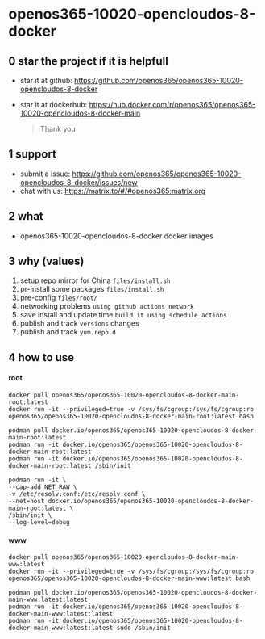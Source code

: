 # openos365-10020-opencloudos-8-docker

## 0 star the project if it is helpfull

* star it at github: https://github.com/openos365/openos365-10020-opencloudos-8-docker
* star it at dockerhub: https://hub.docker.com/r/openos365/openos365-10020-opencloudos-8-docker-main

  > Thank you

## 1 support

* submit a issue: https://github.com/openos365/openos365-10020-opencloudos-8-docker/issues/new
* chat with us: https://matrix.to/#/#openos365:matrix.org

## 2 what

* openos365-10020-opencloudos-8-docker docker images
  
## 3 why (values)

1. setup repo mirror for China `files/install.sh`
1. pr-install some packages `files/install.sh`
1. pre-config `files/root/`
1. networking problems `using github actions network`
1. save install and update time `build it using schedule actions`
1. publish and track `versions` changes
1. publish and track `yum.repo.d`

## 4 how to use

#### root
```
docker pull openos365/openos365-10020-opencloudos-8-docker-main-root:latest
docker run -it --privileged=true -v /sys/fs/cgroup:/sys/fs/cgroup:ro openos365/openos365-10020-opencloudos-8-docker-main-root:latest bash

podman pull docker.io/openos365/openos365-10020-opencloudos-8-docker-main-root:latest
podman run -it docker.io/openos365/openos365-10020-opencloudos-8-docker-main-root:latest
podman run -it docker.io/openos365/openos365-10020-opencloudos-8-docker-main-root:latest /sbin/init

podman run -it \
--cap-add NET_RAW \
-v /etc/resolv.conf:/etc/resolv.conf \
--net=host docker.io/openos365/openos365-10020-opencloudos-8-docker-main-root:latest \
/sbin/init \
--log-level=debug

```
#### www

```
docker pull openos365/openos365-10020-opencloudos-8-docker-main-www:latest
docker run -it --privileged=true -v /sys/fs/cgroup:/sys/fs/cgroup:ro openos365/openos365-10020-opencloudos-8-docker-main-www:latest bash

podman pull docker.io/openos365/openos365-10020-opencloudos-8-docker-main-www:latest:latest
podman run -it docker.io/openos365/openos365-10020-opencloudos-8-docker-main-www:latest:latest
podman run -it docker.io/openos365/openos365-10020-opencloudos-8-docker-main-www:latest:latest sudo /sbin/init
```
